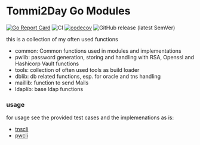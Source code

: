 # Tommi2Day Go Modules

[![Go Report Card](https://goreportcard.com/badge/github.com/tommi2day/gomodules)](https://goreportcard.com/report/github.com/tommi2day/gomodules) 
![CI](https://github.com/tommi2day/gomodules/actions/workflows/main.yml/badge.svg)
[![codecov](https://codecov.io/gh/Tommi2Day/gomodules/branch/main/graph/badge.svg?token=4KLVC3TT6A)](https://codecov.io/gh/Tommi2Day/gomodules)
![GitHub release (latest SemVer)](https://img.shields.io/github/v/release/tommi2day/gomodules)

this is a collection of my often used functions

- common: Common functions used in modules and implementations
- pwlib: password generation, storing and handling with RSA, Openssl and Hashicorp Vault functions
- tools: collection of often used tools as build loader
- dblib: db related functions, esp. for oracle and tns handling
- maillib: function to send Mails
- ldaplib: base ldap functions

### usage
for usage see the provided test cases and the implemenations as is:

- [tnscli](https://github.com/tommi2day/tnscli)
- [pwcli](https://github.com/tommi2day/pwcli)
